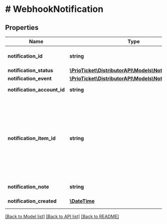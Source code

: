 # # WebhookNotification

## Properties

Name | Type | Description | Notes
------------ | ------------- | ------------- | -------------
**notification_id** | **string** | Unique notification ID. | [readonly]
**notification_status** | [**\PrioTicket\DistributorAPI\Models\NotificationStatus**](NotificationStatus.md) |  |
**notification_event** | [**\PrioTicket\DistributorAPI\Models\NotificationEvent**](NotificationEvent.md) |  |
**notification_account_id** | **string** | Notification account ID. | [optional]
**notification_item_id** | **string** | Identifier of the item related to this event.  Item Types:    * Product ID.   * Availability ID.   * Payment ID.   * Order ID.   * Contact ID. |
**notification_note** | **string** | Notification note. | [optional]
**notification_created** | [**\DateTime**](\DateTime.md) | Date of creation. | [optional] [readonly]

[[Back to Model list]](../../README.md#models) [[Back to API list]](../../README.md#endpoints) [[Back to README]](../../README.md)
